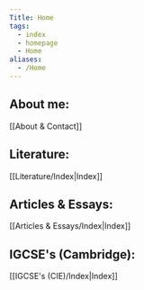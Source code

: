 ```yaml
---
Title: Home
tags:
  - index
  - homepage
  - Home
aliases:
  - /Home
---
```

## About me: 
[[About & Contact]]

## Literature: 
[[Literature/Index|Index]]

## Articles & Essays:
[[Articles & Essays/Index|Index]]


## IGCSE's (Cambridge):
[[IGCSE's (CIE)/Index|Index]]

